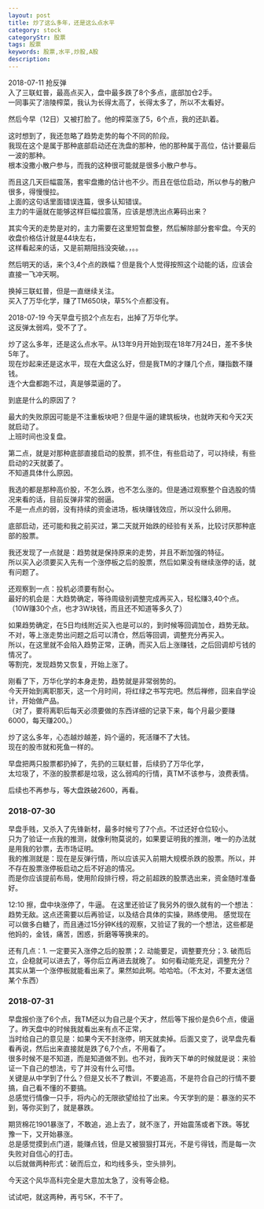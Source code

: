 ```yaml
---
layout: post
title: 炒了这么多年，还是这么点水平
category: stock
categoryStr: 股票
tags: 股票
keywords: 股票,水平,炒股,A股
description: 
---
```


2018-07-11 抢反弹  
入了三联虹普，最高点买入，盘中最多跌了8个多点，底部加仓2手。  
一同事买了涪陵榨菜，我认为长得太高了，长得太多了，所以不太看好。  

然后今早（12日）又被打脸了。他的榨菜涨了5，6个点，我的还趴着。  

这时想到了，我还忽略了趋势走势的每个不同的阶段。  
我现在这个是属于那种底部启动还在洗盘的那种，他的那种属于高位，估计要最后一波的那种。  
根本没撒小散户参与，而我的这种很可能就是很多小散户参与。  

而且这几天巨幅震荡，套牢盘撒的估计也不少。而且在低位启动，所以参与的散户很多，得慢慢拉。  
上面的这句话里面错误连篇，很多认知错误。  
主力的牛逼就在能够这样巨幅拉震荡，应该是想洗出点筹码出来？  

其实今天的走势是对的，主力需要在这里短暂盘整，然后解除部分套牢盘。今天的收盘价格估计就是44块左右，  
这样看起来的话，又是前期阻挡没突破。，。。  

然后明天的话，来个3,4个点的跌幅？但是我个人觉得按照这个动能的话，应该会直接一飞冲天啊。  

换掉三联虹普，但是一直继续关注。  
买入了万华化学，赚了TM650块，草5%个点都没有。  

2018-07-19 今天早盘亏损2个点左右，出掉了万华化学。  
这反弹太弱鸡，受不了了。  

炒了这么多年，还是这么点水平。从13年9月开始到现在18年7月24日，差不多快5年了。  
现在炒起来还是这水平，现在大盘这么好，但是我TM的才赚几个点，赚指数不赚钱。  
连个大盘都跑不过，真是够菜逼的了。  

到底是什么的原因了？  

最大的失败原因可能是不注重板块吧？但是牛逼的建筑板块，也就昨天和今天2天就启动了。  
上班时间也没复盘。  

第二点，就是对那种底部直接启动的股票，抓不住，有些启动了，可以持续，有些启动的2天就萎了。  
不知道具体什么原因。  

我选的都是那种高价股，不怎么跌，也不怎么涨的。但是通过观察整个自选股的情况来看的话，目前反弹非常的弱逼。  
不是一点点的弱，没有持续的资金进场，板块赚钱效应，所以没什么卵用。  

底部启动，还可能和我之前买过，第二天就开始跌的经验有关系，比较讨厌那种底部的股票。  

我还发现了一点就是：趋势就是保持原来的走势，并且不断加强的特征。  
所以买入必须要买入先有一个涨停板之后的股票，然后如果没有继续涨停的话，就有问题了。  

还观察到一点：投机必须要有耐心。  
最好的机会是：大趋势确定，等待周级别调整完成再买入，轻松赚3,40个点。  
（10W赚30个点，也才3W块钱，而且还不知道等多久了）  

如果趋势确定，在5日均线附近买入也是可以的，到时候等回调加仓，趋势无敌。  
不对，等上涨走势出问题之后可以清仓，然后等回调，调整充分再买入。  
所以，在这里就不会陷入趋势正常，正确，而买入后上涨赚钱，之后回调却亏钱的情况了。   
等割完，发现趋势又恢复，开始上涨了。  

刚看了下，万华化学的本身走势，趋势就是非常弱势的。  
今天开始到离职那天，这一个月时间，将红绿之书写完吧。然后禅修，回来自学设计，开始做产品。  
（对了，要将离职后每天必须要做的东西详细的记录下来，每个月最少要赚6000，每天赚200。）  

炒了这么多年，心态越炒越差，妈个逼的，死活赚不了大钱。  
现在的股市就和死鱼一样的。  

早盘把两只股票都扔掉了，先扔的三联虹普，后续扔了万华化学，  
太垃圾了，不涨的股票都是垃圾，这么弱鸡的行情，真TM不该参与，浪费表情。  

后续也不再参与，等大盘跌破2600，再看。  
 
### 2018-07-30
早盘手贱，又杀入了先锋新材，最多时候亏了7个点。不过还好仓位较小。  
只为了验证一点我的推测，就像利物莫说的，如果要证明我的推测，唯一的办法就是用我的钞票，去市场证明。  
我的推测就是：现在是反弹行情，所以应该买入前期大规模杀跌的股票。所以，并不存在股票涨停板启动之后不好追的情况。  
而是你应该提前布局，使用阶段排行榜，将之前超跌的股票选出来，资金随时准备好。  

12:10 擦，盘中块涨停了，牛逼。
在这里还验证了我另外的很久就有的一个想法：趋势无敌。这点还需要以后再验证，以及结合具体的实操，熟练使用。
感觉现在可以做多白糖了，而且通过15分钟K线的观察，又验证了我的一个想法，这些都是他妈的，金钱，痛苦，困惑，折磨等等换来的。

还有几点：1. 一定要买入涨停之后的股票；2. 动能要足，调整要充分；3. 破而后立，企稳就可以进去了，等你后立再进去就晚了。
如何看动能充足，调整充分？其实从第一个涨停板就能看出来了。果然如此啊。哈哈哈。（不太对，不要太迷信某个东西）

### 2018-07-31
早盘报价涨了6个点，我TM还以为自己是个天才，然后等下报价是负6个点，傻逼了。昨天盘中的时候我就看出来有点不正常，  
当时给自己的意见是：如果今天不封涨停，明天就卖掉。后面又变了，说早盘先看看再说，然后出来直接就是跌了6,7个点，不用看了。  
很多时候不是不知道，而是知道做不到。也不对，我昨天下单的时候就是说：来验证一下自己的想法，亏了并没有什么可惜。  
关键是从中学到了什么？但是又长不了教训，不要追高，不是符合自己的行情不要搞，自己看不懂的不要搞。  
总感觉行情像一只手，将内心的无限欲望给拉了出来。今天学到的是：暴涨的买不到，等你买到了，就是暴跌。  

期货棉花1901暴涨了，不敢追，追上去了，就不涨了，开始震荡或者下跌。等犹豫一下，又开始暴涨。  
总是感觉摸到点门道，能赚点钱，但是又被狠狠打耳光，不是亏得钱，而是每一次失败对自信心的打击。    
以后就做两种形式：破而后立，和均线多头，空头排列。

今天这个风华高科完全是大意加太急了，没有等企稳。 

试试吧，就这两种，再亏5K，不干了。
